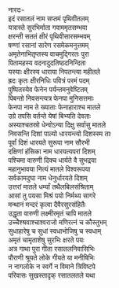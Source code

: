 नारदः-  
इदं रसातलं नाम सप्तमं पृथिवीतलम्  
यत्रास्ते सुरभिर्माता गवाममृतसम्भवा  
क्षरन्ती सततं क्षीरं पृथिवीसारसम्भवम्  
षण्णां रसानां सारेण रसमेकमनुत्तमम्  
अमृतेनाभितृप्तस्य वाचमुद्गिरतः पुरा  
पितामहस्य वदनादुदतिष्ठदनिन्दिता  
यस्याः क्षीरस्य धाराया निपतन्त्या महीतले  
ह्रदः कृतः क्षीरनिधिः पवित्रं परमं पदम्  
पुष्पितस्येव फेनेन पर्यन्तमनुवेष्टितम्  
पिबन्तो निवसन्त्यत्र फेनपा मुनिसत्तमाः  
फेनपा नाम ते ख्याताः फेनाहाराश्च मातले  
उग्रे तपसि वर्तन्ते येषां बिभ्यति देवताः  
अस्याश्चतस्रो धेन्वोऽन्या दिक्षु सर्वासु मातले  
निवसन्ति दिशां पाल्यो धारयन्त्यो दिशस्स्म ताः  
पूर्वां दिशं धारयते सुरूपा नाम सौरभी  
दक्षिणां हंसिका नाम धारयत्यपरां दिशम्  
पश्चिमा वारुणी दिक्च धार्यते वै सुभद्रया  
महानुभावया नित्यं मातले विश्वरूपया  
सर्वकामदुघा नाम धेनुर्धारयते दिशम्  
उत्तरां मातले धर्म्यां तथैलबिलसंश्रिताम्  
आसां तु पयसा मिश्रं पयो निर्मथ्य सागरे  
मन्थानं मन्दरं कृत्वा दैवैरसुरसंहितैः  
उद्धृता वारुणी लक्ष्मीरमृतं चापि मातले  
उच्चैश्श्रवाश्चाश्वराजो मणिरत्नं च कौस्तुभम्  
सुधाहारेषु च सुधां स्वधाभोजिषु च स्वधाम्  
अमृतं चामृताशेषु सुरभिः क्षरते पयः  
अत्र गाथा पुरा गीता रसातलनिवासिभिः  
पौराणी श्रूयते लोके गीयते या मनीषिभिः  
न नागलोके न स्वर्गे न विमाने त्रिविष्टपे  
परिवासः सुखस्तादृक् रसातलतले यथा  
